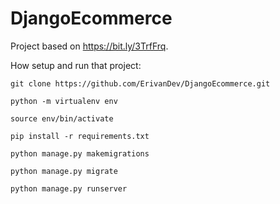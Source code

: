 # DjangoEcommerce

Project based on https://bit.ly/3TrfFrq.

How setup and run that project:

```
git clone https://github.com/ErivanDev/DjangoEcommerce.git
```

```
python -m virtualenv env
```

```
source env/bin/activate
```

```
pip install -r requirements.txt
```

```
python manage.py makemigrations
```

```
python manage.py migrate
```

```
python manage.py runserver
```